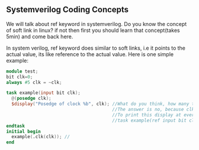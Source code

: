## Systemverilog Coding Concepts

We will talk about ref keyword in systemverilog.
Do you know the concept of soft link in linux? if not then first you should learn that concept(takes 5min) and come back here. 

In system verilog, ref keyword does similar to soft links, i.e it points to the actual value, its like reference to the actual value.
Here is one simple example:
```verilog
module test;
bit clk=0;
always #5 clk = ~clk;

task example(input bit clk);
  @(posedge clk);
  $display("Posedge of clock %b", clk); //What do you think, how many times this display will get printed? on every clock edge will it get printed?
                                        //The answer is no, because clk variable which is inside task is not linked with the actual clock which is generated.
                                        //To print this display at every posedge of clock you need to link the clk variable of task with actual clk variable
                                        //task example(ref input bit clk); give a try on edaplayground you will get more clarity
endtask
initial begin
  example(.clk(clk)); // 
end
```
